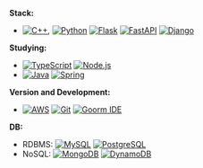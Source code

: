 **Stack:**
-  [![C++](https://img.shields.io/badge/C++-00599C?style=flat-square&logo=c%2B%2B&logoColor=white)](https://en.wikipedia.org/wiki/C%2B%2B), [![Python](https://img.shields.io/badge/Python-blue?style=flat-square&logo=python&logoColor=white)](https://www.python.org/) [![Flask](https://img.shields.io/badge/Flask-black?style=flat-square&logo=flask&logoColor=white)](https://flask.palletsprojects.com/) [![FastAPI](https://img.shields.io/badge/FastAPI-teal?style=flat-square&logo=fastapi&logoColor=white)](https://fastapi.tiangolo.com/) [![Django](https://img.shields.io/badge/Django-green?style=flat-square&logo=django&logoColor=white)](https://www.djangoproject.com/)

**Studying:**
- [![TypeScript](https://img.shields.io/badge/TypeScript-blue?style=flat-square&logo=typescript&logoColor=white)](https://www.typescriptlang.org/) [![Node.js](https://img.shields.io/badge/Node.js-green?style=flat-square&logo=node.js&logoColor=white)](https://nodejs.org/)
- [![Java](https://img.shields.io/badge/Java-red?style=flat-square&logo=java&logoColor=white)](https://www.oracle.com/java/) [![Spring](https://img.shields.io/badge/Spring-green?style=flat-square&logo=spring&logoColor=white)](https://spring.io/)

**Version and Development:**
- [![AWS](https://img.shields.io/badge/AWS-orange?style=flat-square&logo=amazon-aws&logoColor=white)](https://aws.amazon.com/) [![Git](https://img.shields.io/badge/Git-lightgrey?style=flat-square&logo=git&logoColor=white)](https://git-scm.com/) [![Goorm IDE](https://img.shields.io/badge/Goorm%20IDE-lightblue?style=flat-square)](https://ide.goorm.io/)

**DB:**
- RDBMS: [![MySQL](https://img.shields.io/badge/MySQL-blue?style=flat-square&logo=mysql&logoColor=white)](https://www.mysql.com/) [![PostgreSQL](https://img.shields.io/badge/PostgreSQL-blue?style=flat-square&logo=postgresql&logoColor=white)](https://www.postgresql.org/) 
- NoSQL: [![MongoDB](https://img.shields.io/badge/MongoDB-47A248?style=flat-square&logo=mongodb&logoColor=white)](https://www.mongodb.com/) [![DynamoDB](https://img.shields.io/badge/DynamoDB-4053D6?style=flat-square&logo=amazon-dynamodb&logoColor=white)](https://aws.amazon.com/dynamodb/)
